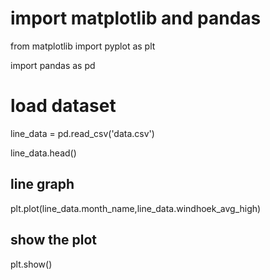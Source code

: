 # import matplotlib and pandas

from matplotlib import pyplot as plt

import pandas as pd

# load dataset

line_data = pd.read_csv('data.csv')

line_data.head()

## line graph ##

plt.plot(line_data.month_name,line_data.windhoek_avg_high)

## show the plot

plt.show()
